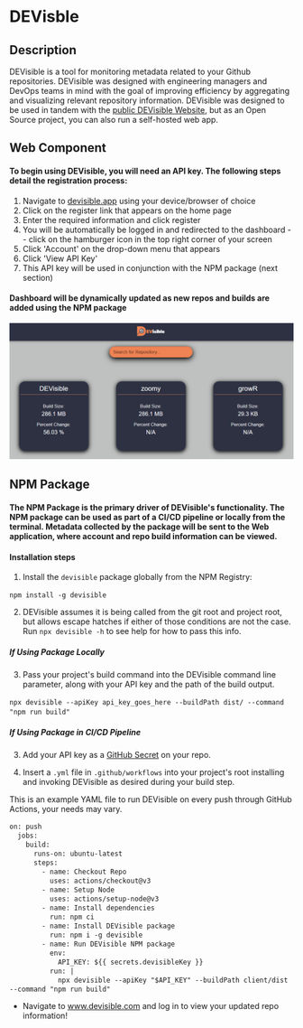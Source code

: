 # DEVisble

## Description

DEVisible is a tool for monitoring metadata related to your Github repositories. DEVisible was designed with engineering managers and DevOps teams in mind with the goal of improving efficiency by aggregating and visualizing relevant repository information. DEVisible was designed to be used in tandem with the [public DEVisible Website](https://devisible.app), but as an Open Source project, you can also run a self-hosted web app.

## Web Component

#### To begin using DEVisible, you will need an API key. The following steps detail the registration process:

1. Navigate to [devisible.app](https://devisible.app) using your device/browser of choice
2. Click on the register link that appears on the home page
3. Enter the required information and click register
4. You will be automatically be logged in and redirected to the dashboard -- click on the hamburger icon in the top right corner of your screen
5. Click 'Account' on the drop-down menu that appears
6. Click 'View API Key'
7. This API key will be used in conjunction with the NPM package (next section)

#### Dashboard will be dynamically updated as new repos and builds are added using the NPM package

![DEVisible Web Dashboard](web/frontend/src/assets/dashboard.png)

## NPM Package

#### The NPM Package is the primary driver of DEVisible's functionality. The NPM package can be used as part of a CI/CD pipeline or locally from the terminal. Metadata collected by the package will be sent to the Web application, where account and repo build information can be viewed.

#### Installation steps

1. Install the `devisible` package globally from the NPM Registry:  

`npm install -g devisible`

2. DEVisible assumes it is being called from the git root and project root, but allows escape hatches if either of those conditions are not the case. Run `npx devisible -h` to see help for how to pass this info.

##### If Using Package Locally

3. Pass your project's build command into the DEVisible command line parameter, along with your API key and the path of the build output. 

`npx devisible --apiKey api_key_goes_here --buildPath dist/ --command "npm run build"`

##### If Using Package in CI/CD Pipeline

3. Add your API key as a [GitHub Secret](https://docs.github.com/en/actions/security-guides/encrypted-secrets) on your repo.

4. Insert a `.yml` file in `.github/workflows` into your project's root installing and invoking DEVisible as desired during your build step. 

This is an example YAML file to run DEVisible on every push through GitHub Actions, your needs may vary.
```jobs:
on: push
  jobs:
    build:
      runs-on: ubuntu-latest
      steps:
        - name: Checkout Repo
          uses: actions/checkout@v3
        - name: Setup Node
          uses: actions/setup-node@v3
        - name: Install dependencies
          run: npm ci
        - name: Install DEVisible package
          run: npm i -g devisible
        - name: Run DEVisible NPM package
          env:
            API_KEY: ${{ secrets.devisibleKey }}
          run: |
            npx devisible --apiKey "$API_KEY" --buildPath client/dist --command "npm run build"
```

- Navigate to www.devisible.com and log in to view your updated repo information!
